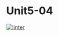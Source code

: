 # Unit5-04
[![linter](https://github.com/Grant-Culligan/Unit5-1/workflows/linter/badge.svg)](https://github.com/marketplace/actions/super-linter)
